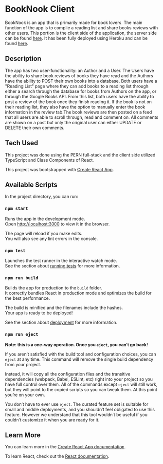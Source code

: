 # BookNook Client

BookNook is an app that is primarily made for book lovers. The main function of the app is to complie a reading list and share books reviews with other users. This portion is the client side of the application, the server side can be found [here](https://github.com/TaniaOlivas/bookNook-server). It has been fully deployed using Heroku and can be found [here](https://tdo-booknook-client.herokuapp.com/home).

## Description

 The app has two user-functionality: an Author and a User. The Users have the ability to share book reviews of books they have read and the Authors have the ability to POST their own books into a database. Both users have a "Reading List" page where they can add books to a reading list through either a search through the database for books from Authors on the app, or through the Google Books API. From this list, both users have the ability to post a review of the book once they finish reading it. If the book is not on their reading list, they also have the option to manually enter the book information in the review tab.The book reviews are then posted on a feed that all users are able to scroll through, read and comment on. All comments are shown on a post but only the original user can either UPDATE or DELETE their own comments.

 ## Tech Used

 This project was done using the PERN full-stack and the client side utilized TypeScript and Class Components of React.

This project was bootstrapped with [Create React App](https://github.com/facebook/create-react-app).

## Available Scripts

In the project directory, you can run:

### `npm start`

Runs the app in the development mode.\
Open [http://localhost:3000](http://localhost:3000) to view it in the browser.

The page will reload if you make edits.\
You will also see any lint errors in the console.

### `npm test`

Launches the test runner in the interactive watch mode.\
See the section about [running tests](https://facebook.github.io/create-react-app/docs/running-tests) for more information.

### `npm run build`

Builds the app for production to the `build` folder.\
It correctly bundles React in production mode and optimizes the build for the best performance.

The build is minified and the filenames include the hashes.\
Your app is ready to be deployed!

See the section about [deployment](https://facebook.github.io/create-react-app/docs/deployment) for more information.

### `npm run eject`

**Note: this is a one-way operation. Once you `eject`, you can’t go back!**

If you aren’t satisfied with the build tool and configuration choices, you can `eject` at any time. This command will remove the single build dependency from your project.

Instead, it will copy all the configuration files and the transitive dependencies (webpack, Babel, ESLint, etc) right into your project so you have full control over them. All of the commands except `eject` will still work, but they will point to the copied scripts so you can tweak them. At this point you’re on your own.

You don’t have to ever use `eject`. The curated feature set is suitable for small and middle deployments, and you shouldn’t feel obligated to use this feature. However we understand that this tool wouldn’t be useful if you couldn’t customize it when you are ready for it.

## Learn More

You can learn more in the [Create React App documentation](https://facebook.github.io/create-react-app/docs/getting-started).

To learn React, check out the [React documentation](https://reactjs.org/).
